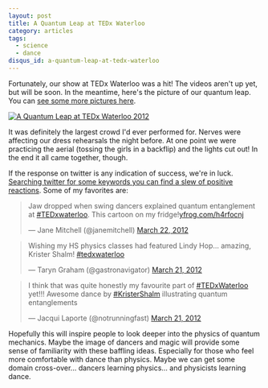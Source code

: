 ```yaml
---
layout: post
title: A Quantum Leap at TEDx Waterloo
category: articles
tags:
  - science
  - dance
disqus_id: a-quantum-leap-at-tedx-waterloo
---
```


Fortunately, our show at TEDx Waterloo was a hit! The videos aren't up yet, but will be soon. In the meantime, here's the picture of our quantum leap. You can [see some more pictures here](http://flic.kr/p/bs82EL).

[![A Quantum Leap at TEDx Waterloo 2012](http://farm8.staticflickr.com/7123/6859167582_388d629c92.jpg)](http://flic.kr/p/bs82y3)

It was definitely the largest crowd I'd ever performed for. Nerves were affecting our dress rehearsals the night before. At one point we were practicing the aerial (tossing the girls in a backflip) and the lights cut out! In the end it all came together, though.

If the response on twitter is any indication of success, we're in luck. [Searching twitter for some keywords you can find a slew of positive reactions](https://twitter.com/#!/search/realtime/quantum%20OR%20swing%20OR%20dance%20OR%20krister%20OR%20shalm%20%23tedxwaterloo). Some of my favorites are:

<blockquote class="twitter-tweet"><p>Jaw dropped when swing dancers explained quantum entanglement at <a href="https://twitter.com/search/%2523TEDxwaterloo">#TEDxwaterloo</a>. This cartoon on my fridge!<a href="http://t.co/VmsLCLbb" title="http://yfrog.com/h4rfocnj">yfrog.com/h4rfocnj</a></p>&mdash; Jane Mitchell (@janemitchell) <a href="https://twitter.com/janemitchell/status/182650033756311552" data-datetime="2012-03-22T02:08:56+00:00">March 22, 2012</a></blockquote>

<blockquote class="twitter-tweet"><p>Wishing my HS physics classes had featured Lindy Hop... amazing, Krister Shalm! <a href="https://twitter.com/search/%2523tedxwaterloo">#tedxwaterloo</a></p>&mdash; Taryn Graham (@gastronavigator) <a href="https://twitter.com/gastronavigator/status/182538068673306625" data-datetime="2012-03-21T18:44:01+00:00">March 21, 2012</a></blockquote>

<blockquote class="twitter-tweet"><p>I think that was quite honestly my favourite part of <a href="https://twitter.com/search/%2523TEDxWaterloo">#TEDxWaterloo</a> yet!!! Awesome dance by <a href="https://twitter.com/search/%2523KristerShalm">#KristerShalm</a> illustrating quantum entanglements</p>&mdash; Jacqui Laporte (@notrunningfast) <a href="https://twitter.com/notrunningfast/status/182537476089446401" data-datetime="2012-03-21T18:41:40+00:00">March 21, 2012</a></blockquote>

<script src="//platform.twitter.com/widgets.js" charset="utf-8"> </script>

Hopefully this will inspire people to look deeper into the physics of quantum mechanics. Maybe the image of dancers and magic will provide some sense of familiarity with these baffling ideas. Especially for those who feel more comfortable with dance than physics. Maybe we can get some domain cross-over... dancers learning physics... and physicists learning dance.
